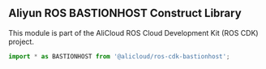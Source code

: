 ## Aliyun ROS BASTIONHOST Construct Library

This module is part of the AliCloud ROS Cloud Development Kit (ROS CDK) project.

```ts
import * as BASTIONHOST from '@alicloud/ros-cdk-bastionhost';
```
